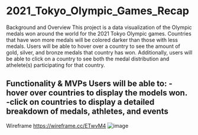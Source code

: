 # 2021_Tokyo_Olympic_Games_Recap

Background and Overview
This project is a data visualization of the Olympic medals won around the world for the 2021 Tokyo Olympic games. Countries that have won more medals will be colored darker than those with less medals. Users will be able to hover over a country to see the amount of gold, silver, and bronze medals that country has won. Additionally, users will be able to click on a country to see both the medal distribution and athelete(s) participating for that country.

Functionality & MVPs
Users will be able to:
-hover over countries to display the models won.
-click on countries to display a detailed breakdown of medals, athletes, and events
- 

Wireframe
https://wireframe.cc/ETwvM4
![image](https://user-images.githubusercontent.com/39417343/136477667-0c77b66b-95a6-420c-9d10-5c1e768c3d5a.png)
